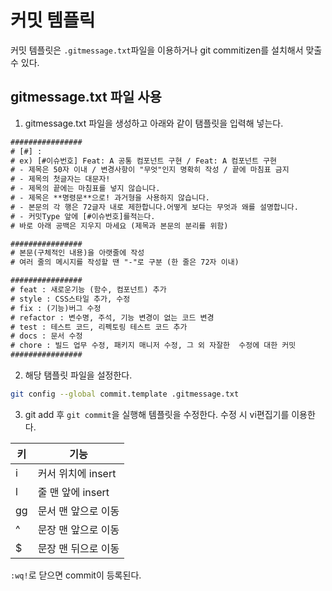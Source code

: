 # 커밋 템플릭
커밋 템플릿은 `.gitmessage.txt`파일을 이용하거나 git commitizen를 설치해서 맞출 수 있다.  

## gitmessage.txt 파일 사용


1. gitmessage.txt 파일을 생성하고 아래와 같이 탬플릿을 입력해 넣는다. 

```txt
################
# [#] : 
# ex) [#이슈번호] Feat: A 공통 컴포넌트 구현 / Feat: A 컴포넌트 구현
# - 제목은 50자 이내 / 변경사항이 "무엇"인지 명확히 작성 / 끝에 마침표 금지
# - 제목의 첫글자는 대문자!
# - 제목의 끝에는 마침표를 넣지 않습니다.
# - 제목은 **명령문**으로! 과거형을 사용하지 않습니다.
# - 본문의 각 행은 72글자 내로 제한합니다.어떻게 보다는 무엇과 왜를 설명합니다.
# - 커밋Type 앞에 [#이슈번호]를적는다.
# 바로 아래 공백은 지우지 마세요 (제목과 본문의 분리를 위함)

################
# 본문(구체적인 내용)을 아랫줄에 작성
# 여러 줄의 메시지를 작성할 땐 "-"로 구분 (한 줄은 72자 이내)

################
# feat : 새로운기능 (함수, 컴포넌트) 추가 
# style : CSS스타일 추가, 수정 
# fix : (기능)버그 수정 
# refactor : 변수명, 주석, 기능 변경이 없는 코드 변경 
# test : 테스트 코드, 리펙토링 테스트 코드 추가 
# docs : 문서 수정 
# chore : 빌드 업무 수정, 패키지 매니저 수정, 그 외 자잘한  수정에 대한 커밋 
################
```

2. 해당 탬플릿 파일을 설정한다.
``` bash
git config --global commit.template .gitmessage.txt
```

3. git add 후 `git commit`을 실행해 템플릿을 수정한다.
수정 시 vi편집기를 이용한다.

|키|기능|
|---|---|
|i|커서 위치에 insert|
|l|줄 맨 앞에 insert|
|gg|문서 맨 앞으로 이동|
|^|문장 맨 앞으로 이동|
|$|문장 맨 뒤으로 이동|

`:wq!`로 닫으면 commit이 등록된다.
